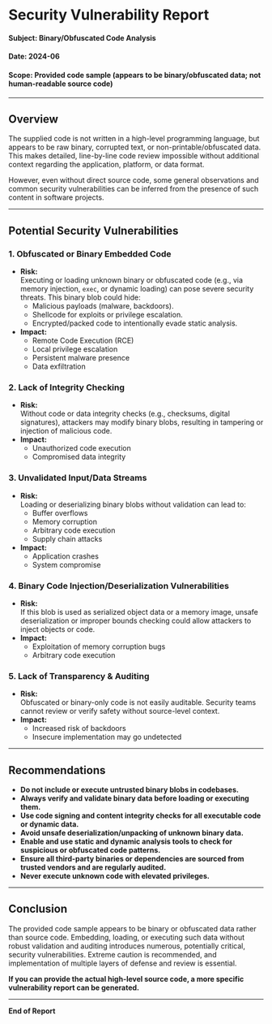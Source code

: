 # Security Vulnerability Report

#### **Subject:** Binary/Obfuscated Code Analysis  
#### **Date:** 2024-06  
#### **Scope:** Provided code sample (appears to be binary/obfuscated data; not human-readable source code)

---

## Overview

The supplied code is not written in a high-level programming language, but appears to be raw binary, corrupted text, or non-printable/obfuscated data. This makes detailed, line-by-line code review impossible without additional context regarding the application, platform, or data format.

However, even without direct source code, some general observations and common security vulnerabilities can be inferred from the presence of such content in software projects.

---

## Potential Security Vulnerabilities

### 1. **Obfuscated or Binary Embedded Code**

- **Risk:**  
  Executing or loading unknown binary or obfuscated code (e.g., via memory injection, `exec`, or dynamic loading) can pose severe security threats. This binary blob could hide:
  - Malicious payloads (malware, backdoors).
  - Shellcode for exploits or privilege escalation.
  - Encrypted/packed code to intentionally evade static analysis.
- **Impact:**  
  - Remote Code Execution (RCE)
  - Local privilege escalation
  - Persistent malware presence
  - Data exfiltration

### 2. **Lack of Integrity Checking**

- **Risk:**  
  Without code or data integrity checks (e.g., checksums, digital signatures), attackers may modify binary blobs, resulting in tampering or injection of malicious code.
- **Impact:**  
  - Unauthorized code execution
  - Compromised data integrity

### 3. **Unvalidated Input/Data Streams**

- **Risk:**  
  Loading or deserializing binary blobs without validation can lead to:
  - Buffer overflows  
  - Memory corruption  
  - Arbitrary code execution
  - Supply chain attacks
- **Impact:**  
  - Application crashes
  - System compromise

### 4. **Binary Code Injection/Deserialization Vulnerabilities**

- **Risk:**  
  If this blob is used as serialized object data or a memory image, unsafe deserialization or improper bounds checking could allow attackers to inject objects or code.
- **Impact:**  
  - Exploitation of memory corruption bugs
  - Arbitrary code execution

### 5. **Lack of Transparency & Auditing**

- **Risk:**  
  Obfuscated or binary-only code is not easily auditable. Security teams cannot review or verify safety without source-level context.
- **Impact:**  
  - Increased risk of backdoors
  - Insecure implementation may go undetected

---

## Recommendations

- **Do not include or execute untrusted binary blobs in codebases.**
- **Always verify and validate binary data before loading or executing them.**
- **Use code signing and content integrity checks for all executable code or dynamic data.**
- **Avoid unsafe deserialization/unpacking of unknown binary data.**
- **Enable and use static and dynamic analysis tools to check for suspicious or obfuscated code patterns.**
- **Ensure all third-party binaries or dependencies are sourced from trusted vendors and are regularly audited.**
- **Never execute unknown code with elevated privileges.**

---

## Conclusion

The provided code sample appears to be binary or obfuscated data rather than source code. Embedding, loading, or executing such data without robust validation and auditing introduces numerous, potentially critical, security vulnerabilities. Extreme caution is recommended, and implementation of multiple layers of defense and review is essential.

**If you can provide the actual high-level source code, a more specific vulnerability report can be generated.**

---

**End of Report**